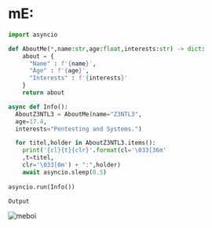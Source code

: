 # mE:
```python
import asyncio

def AboutMe(*,name:str,age:float,interests:str) -> dict:
    about = {
      "Name" : f'{name}',
      "Age" : f'{age}',
      "Interests" : f'{interests}'
    }
    return about

async def Info():
  AboutZ3NTL3 = AboutMe(name="Z3NTL3",
  age=17.4,
  interests="Pentesting and Systems.")

  for titel,holder in AboutZ3NTL3.items():
    print('{cl}{t}{clr}'.format(cl='\033[36m'
    ,t=titel,
    clr='\033[0m') + ":",holder)
    await asyncio.sleep(0.5)
    
asyncio.run(Info())
```

```output
Output
```
![meboi](https://user-images.githubusercontent.com/48758770/154814337-cae0fcd8-afec-4ee6-831a-6613c49217bc.gif)

